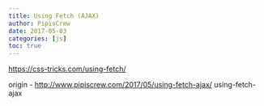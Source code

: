 ```yaml
---
title: Using Fetch (AJAX)
author: PipisCrew
date: 2017-05-03
categories: [js]
toc: true
---
```


https://css-tricks.com/using-fetch/

origin - http://www.pipiscrew.com/2017/05/using-fetch-ajax/ using-fetch-ajax